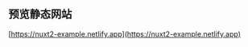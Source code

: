 <!--
 * @Date: 2022-04-19 18:02:50
 * @LastEditors: Yaowen Liu
 * @LastEditTime: 2022-04-26 14:09:51
 * @FilePath: /my-first-app/README.md
-->
## 预览静态网站
[https://nuxt2-example.netlify.app](https://nuxt2-example.netlify.app)
